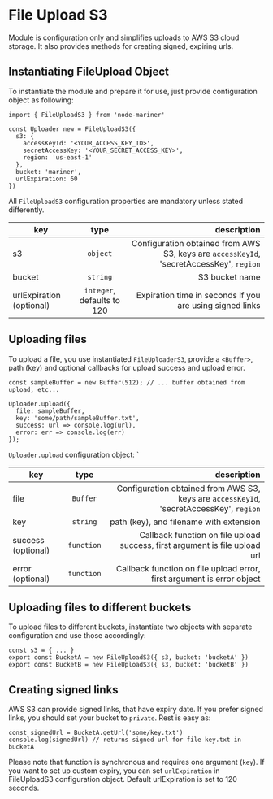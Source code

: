 # File Upload S3

Module is configuration only and simplifies uploads to AWS S3 cloud storage. 
It also provides methods for creating signed, expiring urls.

## Instantiating FileUpload Object

To instantiate the module and prepare it for use, just provide configuration
object as following:

```
import { FileUploadS3 } from 'node-mariner'

const Uploader new = FileUploadS3({
  s3: {
    accessKeyId: '<YOUR_ACCESS_KEY_ID>',
    secretAccessKey: '<YOUR_SECRET_ACCESS_KEY>',
    region: 'us-east-1'
  },
  bucket: 'mariner',
  urlExpiration: 60
})
```

All `FileUploadS3` configuration properties are mandatory unless stated differently.

| key           | type          | description  |
| ------------- |:-------------:| -----:|
| s3            | `object`      | Configuration obtained from AWS S3, keys are `accessKeyId`, 'secretAccessKey', `region` |
| bucket        | `string`      |   S3 bucket name |
| urlExpiration (optional) | `integer`, defaults to 120    |    Expiration time in seconds if you are using signed links |


## Uploading files

To upload a file, you use instantiated `FileUploaderS3`, provide a `<Buffer>`,
path (key) and optional callbacks for upload success and upload error.

```
const sampleBuffer = new Buffer(512); // ... buffer obtained from upload, etc...

Uploader.upload({
  file: sampleBuffer,
  key: 'some/path/sampleBuffer.txt', 
  success: url => console.log(url),
  error: err => console.log(err) 
});

```

`Uploader.upload` configuration object:
`

| key           | type          | description                                   |
| ------------- |:-------------:| ---------------------------------------------:|
| file          | `Buffer`      | Configuration obtained from AWS S3, keys are `accessKeyId`, 'secretAccessKey', `region` |
| key           | `string`      |   path (key), and filename with extension |
| success (optional) | `function` |    Callback function on file upload success, first argument is file upload url |
| error (optional)   | `function` |    Callback function on file upload error, first argument is error object |


## Uploading files to different buckets

To upload files to different buckets, instantiate two objects with separate 
configuration and use those accordingly:

```
const s3 = { ... }
export const BucketA = new FileUploadS3({ s3, bucket: 'bucketA' })
export const BucketB = new FileUploadS3({ s3, bucket: 'bucketB' })
```

## Creating signed links

AWS S3 can provide signed links, that have expiry date. If you prefer signed
links, you should set your bucket to `private`. Rest is easy as:

```
const signedUrl = BucketA.getUrl('some/key.txt')
console.log(signedUrl) // returns signed url for file key.txt in bucketA
```

Please note that function is synchronous and requires one argument (`key`).
If you want to set up custom expiry, you can set `urlExpiration` in FileUploadS3
configuration object. Default urlExpiration is set to 120 seconds.




